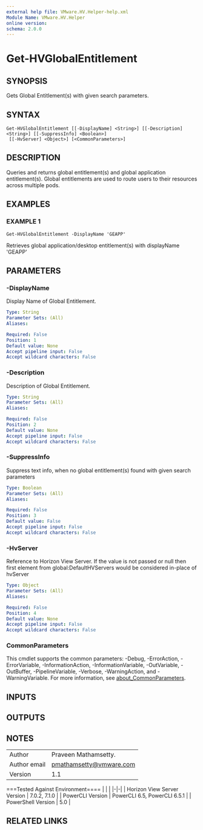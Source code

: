 ```yaml
---
external help file: VMware.HV.Helper-help.xml
Module Name: VMware.HV.Helper
online version:
schema: 2.0.0
---
```


# Get-HVGlobalEntitlement

## SYNOPSIS
Gets Global Entitlement(s) with given search parameters.

## SYNTAX

```
Get-HVGlobalEntitlement [[-DisplayName] <String>] [[-Description] <String>] [[-SuppressInfo] <Boolean>]
 [[-HvServer] <Object>] [<CommonParameters>]
```

## DESCRIPTION
Queries and returns global entitlement(s) and global application entitlement(s).
Global entitlements are used to route users to their resources across multiple pods.

## EXAMPLES

### EXAMPLE 1
```
Get-HVGlobalEntitlement -DisplayName 'GEAPP'
```

Retrieves global application/desktop entitlement(s) with displayName 'GEAPP'

## PARAMETERS

### -DisplayName
Display Name of Global Entitlement.

```yaml
Type: String
Parameter Sets: (All)
Aliases:

Required: False
Position: 1
Default value: None
Accept pipeline input: False
Accept wildcard characters: False
```

### -Description
Description of Global Entitlement.

```yaml
Type: String
Parameter Sets: (All)
Aliases:

Required: False
Position: 2
Default value: None
Accept pipeline input: False
Accept wildcard characters: False
```

### -SuppressInfo
Suppress text info, when no global entitlement(s) found with given search parameters

```yaml
Type: Boolean
Parameter Sets: (All)
Aliases:

Required: False
Position: 3
Default value: False
Accept pipeline input: False
Accept wildcard characters: False
```

### -HvServer
Reference to Horizon View Server.
If the value is not passed or null then
first element from global:DefaultHVServers would be considered in-place of hvServer

```yaml
Type: Object
Parameter Sets: (All)
Aliases:

Required: False
Position: 4
Default value: None
Accept pipeline input: False
Accept wildcard characters: False
```

### CommonParameters
This cmdlet supports the common parameters: -Debug, -ErrorAction, -ErrorVariable, -InformationAction, -InformationVariable, -OutVariable, -OutBuffer, -PipelineVariable, -Verbose, -WarningAction, and -WarningVariable. For more information, see [about_CommonParameters](http://go.microsoft.com/fwlink/?LinkID=113216).

## INPUTS

## OUTPUTS

## NOTES
| | |
|-|-|
| Author | Praveen Mathamsetty. |
| Author email | pmathamsetty@vmware.com |
| Version | 1.1 |

===Tested Against Environment====
| | |
|-|-|
| Horizon View Server Version | 7.0.2, 7.1.0 |
| PowerCLI Version | PowerCLI 6.5, PowerCLI 6.5.1 |
| PowerShell Version | 5.0 |

## RELATED LINKS
